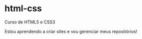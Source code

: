 # html-css
 Curso de HTML5 e CSS3

 Estou aprendendo a criar sites e vou gerenciar meus repositórios!
